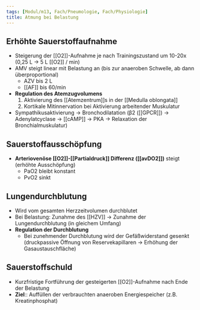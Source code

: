 ```yaml
---
tags: [Modul/m13, Fach/Pneumologie, Fach/Physiologie]
title: Atmung bei Belastung
---
```

## Erhöhte Sauerstoffaufnahme

- Steigerung der [[O2]]-Aufnahme je nach Trainingszustand um 10-20x (0,25 L → 5 L [[O2]] / min)
- AMV steigt linear mit Belastung an (bis zur anaeroben Schwelle, ab dann überproportional)
    - AZV bis 2 L
    - [[AF]] bis 60/min
- **Regulation des Atemzugvolumens**
    1. Aktivierung des [[Atemzentrum]]s in der [[Medulla oblongata]]
    2. Kortikale Mitinnervation bei Aktivierung arbeitender Muskulatur
- Sympathikusaktivierung → Bronchodilatation (β2 ([[GPCR]]) → Adenylatcyclase → [[cAMP]] → PKA → Relaxation der Bronchialmuskulatur)

## Sauerstoffausschöpfung

- **Arteriovenöse [[O2]]-[[Partialdruck]] Differenz ([[avDO2]])** steigt (erhöhte Ausschöpfung)
    - PaO2 bleibt konstant
    - PvO2 sinkt

## Lungendurchblutung

- Wird vom gesamten Herzzeitvolumen durchblutet
- Bei Belastung: Zunahme des [[HZV]] → Zunahme der Lungendurchblutung (in gleichem Umfang)
- **Regulation der Durchblutung**
    - Bei zunehmender Durchblutung wird der Gefäßwiderstand gesenkt (druckpassive Öffnung von Reservekapillaren → Erhöhung der Gasaustauschfläche)

## Sauerstoffschuld

- Kurzfristige Fortführung der gesteigerten [[O2]]-Aufnahme nach Ende der Belastung
- **Ziel**:: Auffüllen der verbrauchten anaeroben Energiespeicher (z.B. Kreatinphosphat)

